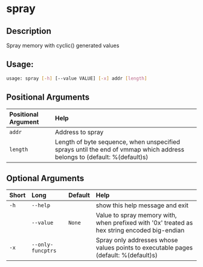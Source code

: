



# spray

## Description


Spray memory with cyclic() generated values
## Usage:


```bash
usage: spray [-h] [--value VALUE] [-x] addr [length]

```
## Positional Arguments

|Positional Argument|Help|
| :--- | :--- |
|`addr`|Address to spray|
|`length`|Length of byte sequence, when unspecified sprays until the end of vmmap which address belongs to (default: %(default)s)|

## Optional Arguments

|Short|Long|Default|Help|
| :--- | :--- | :--- | :--- |
|`-h`|`--help`||show this help message and exit|
||`--value`|`None`|Value to spray memory with, when prefixed with '0x' treated as hex string encoded big-endian|
|`-x`|`--only-funcptrs`||Spray only addresses whose values points to executable pages (default: %(default)s)|
